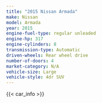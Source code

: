 ```yaml
---
title: "2015 Nissan Armada"
make: Nissan
model: Armada
year: 2015
engine-fuel-type: regular unleaded
engine-hp: 317
engine-cylinders: 8
transmission-type: Automatic
driven-wheels: Rear wheel drive
number-of-doors: 4
market-category: N/A
vehicle-size: Large
vehicle-style: 4dr SUV
---
```


{{< car_info >}}
